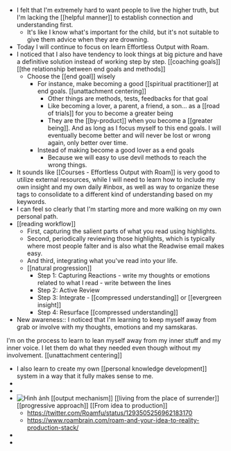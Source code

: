 - I felt that I'm extremely hard to want people to live the higher truth, but I'm lacking the [[helpful manner]] to establish connection and understanding first. 
    - It's like I know what's important for the child, but it's not suitable to give them advice when they are drowning.
- Today I will continue to focus on learn Effortless Output with Roam.
- I noticed that I also have tendency to look things at big picture and have a definitive solution instead of working step by step. [[coaching goals]] [[the relationship between end goals and methods]]
    - Choose the [[end goal]] wisely
        - For instance, make becoming a good [[spiritual practitioner]] at end goals. [[unattachment centering]]
            - Other things are methods, tests, feedbacks for that goal
            - Like becoming a lover, a parent, a friend, a son... as a [[road of trials]] for you to become a greater being
            - They are the [[by-product]] when you become a [[greater being]]. And as long as I focus myself to this end goals. I will eventually become better and will never be lost or wrong again, only better over time.
        - Instead of making become a good lover as a end goals
            - Because we will easy to use devil methods to reach the wrong things.
- It sounds like [[Courses - Effortless Output with Roam]] is very good to utilize external resources, while I will need to learn how to include my own insight and my own daily #inbox, as well as way to organize these tags to consolidate to a different kind of understanding based on my keywords.
- I can feel so clearly that I'm starting more and more walking on my own personal path.
- [[reading workflow]] 
    - First, capturing the salient parts of what you read using highlights. 
    - Second, periodically reviewing those highlights, which is typically where most people falter and is also what the Readwise email makes easy.
    -  And third, integrating what you've read into your life.
    - [[natural progression]]
        - Step 1: Capturing Reactions - write my thoughts or emotions related to what I read - write between the lines
        - Step 2: Active Review
        - Step 3: Integrate - [[compressed understanding]] or [[evergreen insight]]
        - Step 4: Resurface [[compressed understanding]]
- New awareness:: I noticed that I'm learning to keep myself away from grab or involve with my thoughts, emotions and my samskaras. 

I'm on the process to learn to lean myself away from my inner stuff and my inner voice. I let them do what they needed even though without my involvement. [[unattachment centering]]
- I also learn to create my own [[personal knowledge development]] system in a way that it fully makes sense to me.
- 
- 
- ![Hình ảnh](https://pbs.twimg.com/media/EbqbNmqWoAEuC30?format=png&name=900x900) [[output mechanism]] [[living from the place of surrender]] [[progressive approach]] [[From idea to production]]
    - https://twitter.com/Roamfu/status/1293505256962183170
    - https://www.roambrain.com/roam-and-your-idea-to-reality-production-stack/
- 
- 
